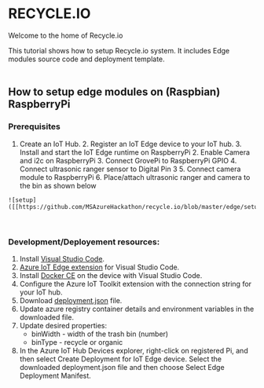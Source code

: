  # **RECYCLE.IO**

Welcome to the home of Recycle.io

This tutorial shows how to setup Recycle.io system. It includes Edge modules source code and deployment template.
<br>
<br>

## How to setup edge modules on (Raspbian) RaspberryPi
### Prerequisites
  1. Create an IoT Hub.
	2. Register an IoT Edge device to your IoT hub.
	3. Install and start the IoT Edge runtime on RaspberryPi
	2. Enable Camera and i2c on RaspberryPi
	3. Connect GrovePi to RaspberryPi GPIO
	4. Connect ultrasonic ranger sensor to Digital Pin 3
	5. Connect camera module to RaspberryPi
	6. Place/attach ultrasonic ranger and camera to the bin as shown below
	
	![setup]([[https://github.com/MSAzureHackathon/recycle.io/blob/master/edge/setup.jpg]])
  <br>
  
  ### Development/Deployement resources:
1. Install [Visual Studio Code](https://code.visualstudio.com/download).
2. [Azure IoT Edge extension](https://marketplace.visualstudio.com/items?itemName=vsciot-vscode.azure-iot-edge) for Visual Studio Code.
3. Install [Docker CE](https://docs.docker.com/install/) on the device with Visual Studio Code.
4. Configure the Azure IoT Toolkit extension with the connection string for your IoT hub.
5. Download [deployment.json](https://github.com/MSAzureHackathon/recycle.io/blob/master/edge/config/deployement.json) file.
6. Update azure registry container details and environment variables in the downloaded file.
7. Update desired properties:
	* binWidth - width of the trash bin (number)
	* binType - recycle or organic
8. In the Azure IoT Hub Devices explorer, right-click on registered Pi, and then select Create Deployment for IoT Edge device. Select the downloaded deployment.json file and then choose Select Edge Deployment Manifest.
